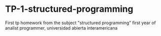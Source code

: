 # TP-1-structured-programming
First tp homework from the subject "structured programming" first year of analist programmer, universidad abierta interamericana
